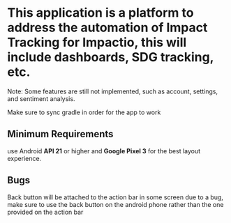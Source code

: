 # This application is a platform to address the automation of Impact Tracking  for Impactio, this will include dashboards, SDG tracking, etc.
Note: Some features are still not implemented, such as account, settings, and sentiment analysis.

Make sure to sync gradle in order for the app to work

## Minimum Requirements
use Android **API 21** or higher and **Google Pixel 3** for the best layout experience.

## Bugs
Back button will be attached to the action bar in some screen due to a bug, make sure to use the back button on the android phone rather than the one provided on the action bar
